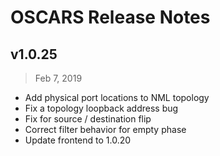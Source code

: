 # OSCARS Release Notes

## v1.0.25

> Feb 7, 2019

- Add physical port locations to NML topology
- Fix a topology loopback address bug
- Fix for source / destination flip
- Correct filter behavior for empty phase
- Update frontend to 1.0.20
